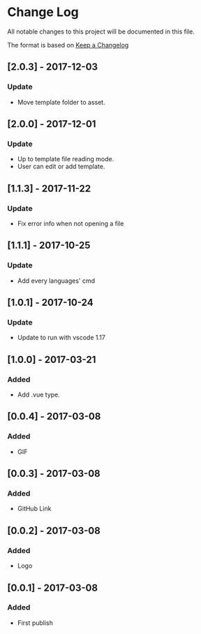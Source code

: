 # Change Log
All notable changes to this project will be documented in this file.

The format is based on [Keep a Changelog](http://keepachangelog.com/)

## [2.0.3] - 2017-12-03
### Update
- Move template folder to asset.

## [2.0.0] - 2017-12-01
### Update
- Up to template file reading mode.
- User can edit or add template.

## [1.1.3] - 2017-11-22
### Update
- Fix error info when not opening a file 

## [1.1.1] - 2017-10-25
### Update
- Add every languages' cmd

## [1.0.1] - 2017-10-24
### Update
- Update to run with vscode 1.17

## [1.0.0] - 2017-03-21
### Added
- Add .vue type.

## [0.0.4] - 2017-03-08
### Added
- GIF

## [0.0.3] - 2017-03-08
### Added
- GitHub Link

## [0.0.2] - 2017-03-08
### Added
- Logo

## [0.0.1] - 2017-03-08
### Added
- First publish
